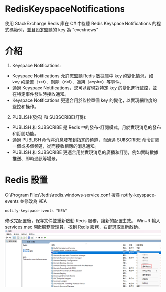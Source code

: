 # RedisKeyspaceNotifications
使用 StackExchange.Redis 庫在 C# 中監聽 Redis Keyspace Notifications 的程式碼範例，並且設定監聽的 key 為 "eventnews"  

# 介紹
1. Keyspace Notifications:  
- Keyspace Notifications 允許您監聽 Redis 數據庫中 key 的變化情況，如 key 的設置（set）、刪除（del）、過期（expire）等事件。
- 通過 Keyspace Notifications，您可以實現對特定 key 的變化進行監控，並在特定事件發生時接收通知。
- Keyspace Notifications 更適合用於監控單個 key 的變化，以實現細粒度的監控和操作。

2. PUBLISH(發佈) 和 SUBSCRIBE(訂閱):

- PUBLISH 和 SUBSCRIBE 是 Redis 中的發布-訂閱模式，用於實現消息的發布和訂閱功能。
- 通過 PUBLISH 命令將消息發布到指定的頻道，而通過 SUBSCRIBE 命令訂閱一個或多個頻道，從而接收相應的消息通知。
- PUBLISH 和 SUBSCRIBE 更適合用於實現消息的廣播和訂閱，例如實時數據推送、即時通訊等場景。

# Redis 設置
C:\Program Files\Redis\redis.windows-service.conf 搜尋 notify-keyspace-events 並修改為 KEA  
```config
notify-keyspace-events "KEA"
```
修改完配置後，保存文件並重新啟動 Redis 服務，讓新的配置生效。
Win+R 輸入 services.msc 開啟服務管理員，找到 Redis 服務，右鍵選取重新啟動。  
![重新啟動 Redis 服務](./images/Redis_Resetting.png)

